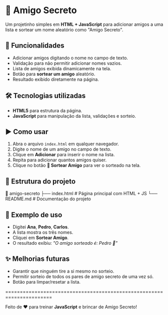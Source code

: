 # 🎁 Amigo Secreto

Um projetinho simples em **HTML + JavaScript** para adicionar amigos a uma lista e sortear um nome aleatório como "Amigo Secreto".  

## 📌 Funcionalidades

- Adicionar amigos digitando o nome no campo de texto.
- Validação para não permitir adicionar nomes vazios.
- Lista de amigos exibida dinamicamente na tela.
- Botão para **sortear um amigo** aleatório.
- Resultado exibido diretamente na página.

## 🛠️ Tecnologias utilizadas

- **HTML5** para estrutura da página.  
- **JavaScript** para manipulação da lista, validações e sorteio.  

## ▶️ Como usar

1. Abra o arquivo `index.html` em qualquer navegador.  
2. Digite o nome de um amigo no campo de texto.  
3. Clique em **Adicionar** para inserir o nome na lista.  
4. Repita para adicionar quantos amigos quiser.  
5. Clique no botão **🎲 Sortear Amigo** para ver o sorteado na tela.  

## 📂 Estrutura do projeto
📁 amigo-secreto
├── index.html # Página principal com HTML + JS
└── README.md # Documentação do projeto

## 📸 Exemplo de uso

- Digitei **Ana**, **Pedro**, **Carlos**.  
- A lista mostra os três nomes.  
- Cliquei em **Sortear Amigo**.  
- O resultado exibiu: *"O amigo sorteado é: Pedro 🎉"*  

## ✨ Melhorias futuras

- Garantir que ninguém tire a si mesmo no sorteio.  
- Permitir sorteio de todos os pares de amigo secreto de uma vez só.  
- Botão para limpar/resetar a lista.  

======================================================================

Feito de ❤️ para treinar **JavaScript** e brincar de Amigo Secreto!
